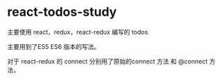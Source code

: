 # react-todos-study

主要使用 react，redux，react-redux 编写的 todos

主要用到了ES5 ES6 版本的写法。

对于 react-redux 的 connect 分别用了原始的connect 方法 和 @connect 方法，
